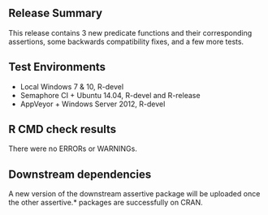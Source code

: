 ## Release Summary

This release contains 3 new predicate functions and their corresponding assertions, some backwards compatibility fixes, and a few more tests.

## Test Environments

* Local Windows 7 & 10, R-devel 
* Semaphore CI + Ubuntu 14.04, R-devel and R-release
* AppVeyor + Windows Server 2012, R-devel

## R CMD check results

There were no ERRORs or WARNINGs.

## Downstream dependencies

A new version of the downstream assertive package will be uploaded once the
other assertive.* packages are successfully on CRAN.
